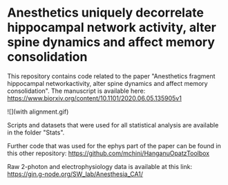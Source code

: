 # Anesthetics uniquely decorrelate hippocampal network activity, alter spine dynamics and affect memory consolidation

This repository contains code related to the paper "Anesthetics fragment hippocampal networkactivity, alter spine dynamics and affect memory consolidation".
The manuscript is available here: https://www.biorxiv.org/content/10.1101/2020.06.05.135905v1

![](with alignment.gif)

Scripts and datasets that were used for all statistical analysis are available in the folder "Stats".

Further code that was used for the ephys part of the paper can be found in this other repository: https://github.com/mchini/HanganuOpatzToolbox

Raw 2-photon and electrophysiology data is available at this link: https://gin.g-node.org/SW_lab/Anesthesia_CA1/
